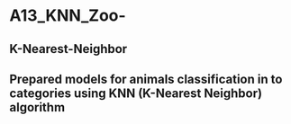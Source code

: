 # A13_KNN_Zoo-
## K-Nearest-Neighbor
## Prepared models for animals classification in to categories using KNN (K-Nearest Neighbor) algorithm
